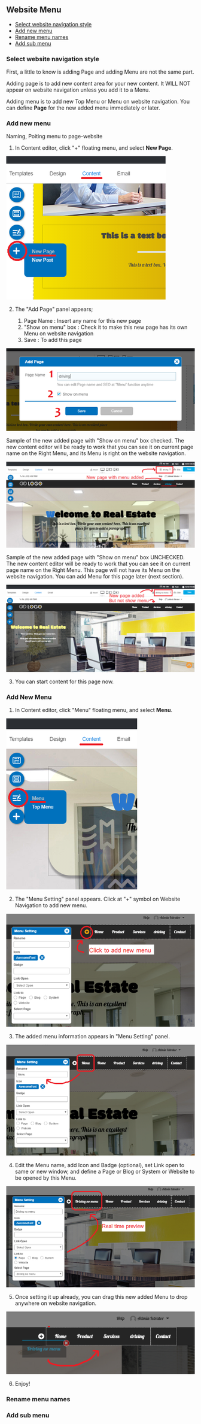 ## Website Menu

  - [Select website navigation style](#websitenavigation)
  - [Add new menu](#addnewmenu)
  - [Rename menu names](#renamemenunames)
  - [Add sub menu](#addsubmenu)


<a name="websitenavigation"></a>
### Select website navigation style


First, a little to know is adding Page and adding Menu are not the same part.

Adding page is to add new content area for your new content. It WILL NOT appear on website navigation unless you add it to a Menu.

Adding menu is to add new Top Menu or Menu on website navigation. You can define **Page** for the new added menu immediately or later.



<a name="addnewmenu"></a>
### Add new menu
Naming, Poiting menu to page-website

1. In Content editor, click "+" floating menu, and select **New Page**.

![image](images/page1.png)


2. The "Add Page" panel appears;

    1) Page Name : Insert any name for this new page
    2) "Show on menu" box : Check it to make this new page has its own Menu on website navigation
    3) Save : To add this page

![image](images/page2.png)

    
Sample of the new added page with "Show on menu" box checked. The new content editor will be ready to work that you can see it on current page name on the Right Menu, and its Menu is right on the website navigation.
    
![image](images/page3.png)


Sample of the new added page with "Show on menu" box UNCHECKED. The new content editor will be ready to work that you can see it on current page name on the Right Menu. This page will not have its Menu on the website navigation. You can add Menu for this page later (next section).

![image](images/page4.png)


3. You can start content for this page now.



<a name="addmenu"></a>
### Add New Menu

1. In Content editor, click "Menu" floating menu, and select **Menu**.

![image](images/page5.png)


2. The "Menu Setting" panel appears. Click at "+" symbol on Website Navigation to add new menu.

![image](images/page6.png)


3. The added menu information appears in "Menu Setting" panel.

![image](images/page7.png)


4. Edit the Menu name, add Icon and Badge (optional), set Link open to same or new window, and define a Page or Blog or System or Website to be opened by this Menu.

![image](images/page8.png)


5. Once setting it up already, you can drag this new added Menu to drop anywhere on website navigation.

![image](images/page9.png)


6. Enjoy!



<a name="renamenununames"></a>
### Rename menu names


<a name="addsubmenu"></a>
### Add sub menu


